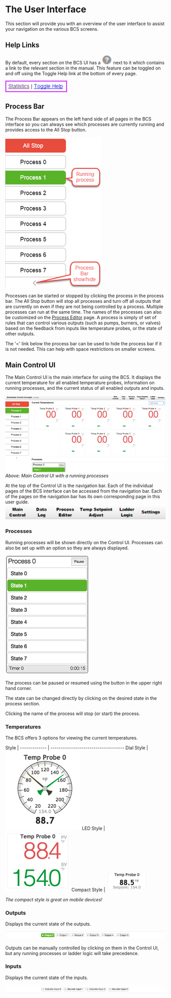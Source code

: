 # The User Interface
This section will provide you with an overview of the user interface to assist your navigation on the various BCS screens.

## Help Links
By default, every section on the BCS UI has a ![question mark](img/ui/question-mark.png) next to it which contains a link to the relevant section in the manual.  This feature can be toggled on and off using the Toggle Help link at the bottom of every page.

![toggle help](img/ui/toggle-help.png)

## Process Bar

The Process Bar appears on the left hand side of all pages in the BCS interface so you can always see which processes are currently running and provides access to the All Stop button. 

![process bar](img/ui/process-bar.png) 

Processes can be started or stopped by clicking the process in the process bar.  The All Stop button will stop all processes and turn off all outputs that are currently on even if they are not being controlled by a process. Multiple processes can run at the same time. The names of the processes can also be customized on the [Process Editor](process_editor.md) page. A process is simply of set of rules that can control various outputs (such as pumps, burners, or valves) based on the feedback from inputs like temperature probes, or the state of other outputs.

The '<' link below the process bar can be used to hide the process bar if it is not needed.  This can help with space restrictions on smaller screens.

## Main Control UI

The Main Control UI is the main interface for using the BCS. It displays the current temperature for all enabled temperature probes, information on running processes, and the current status of all enabled outputs and inputs.

![control ui with process](img/ui/control-ui-process.png)
*Above: Main Control UI with a running processes*

At the top of the Control UI is the navigation bar. Each of the individual pages of the BCS interface can be accessed from the navigation bar. Each of the pages on the navigation bar has its own corresponding page in this user guide.
![navigation bar](img/ui/nav-bar.png)

### Processes

Running processes will be shown directly on the Control UI.  Processes can also be set up with an option so they are always displayed.

![running process](img/ui/process-control.png)

The process can be paused or resumed using the button in the upper right hand corner.

The state can be changed directly by clicking on the desired state in the process section.

Clicking the name of the process will stop (or start) the process.


### Temperatures

The BCS offers 3 options for viewing the current temperatures.

Style         | 
------------- | ------------------------------------
Dial Style    | ![Dial Style](img/ui/dial.png)
LED Style     | ![LED Style](img/ui/LED.png)
Compact Style | ![Compact Style](img/ui/compact.png)

*The compact style is great on mobile devices!*

### Outputs
Displays the current state of the outputs.

![outputs](img/ui/outputs.png)

Outputs can be manually controlled by clicking on them in the Control UI, but any running processes or ladder logic will take precedence.

### Inputs
Displays the current state of the inputs.

![inputs](img/ui/inputs.png)
